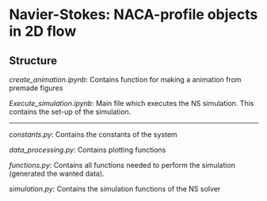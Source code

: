 # Navier-Stokes: NACA-profile objects in 2D flow
## Structure

*create_animation.ipynb*: Contains function for making a animation from premade figures

*Execute_simulation.ipynb*: Main file which executes the NS simulation. This contains the set-up of the simulation.

---

*constants.py*: Contains the constants of the system

*data_processing.py*: Contains plotting functions

*functions.py*: Contains all functions needed to perform the simulation (generated the wanted data).

*simulation.py*: Contains the simulation functions of the NS solver